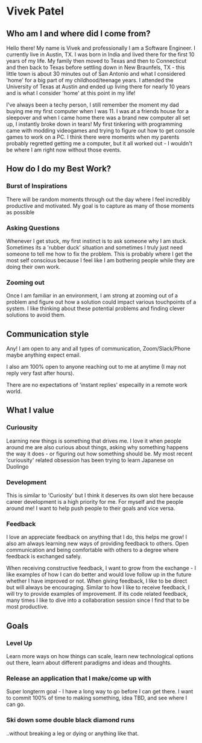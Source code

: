 # Vivek Patel

## Who am I and where did I come from?

Hello there! My name is Vivek and professionally I am a Software Engineer. I currently live in Austin, TX.
I was born in India and lived there for the first 10 years of my life. My family then moved to Texas and then to Connecticut and then back to Texas before settling down in New Braunfels, TX - this little town is about 30 minutes out of San Antonio and what I considered 'home' for a big part of my childhood/teenage years. I attended the University of Texas at Austin and ended up living there for nearly 10 years and is what I consider 'home' at this point in my life!

I've always been a techy person, I still remember the moment my dad buying me my first computer when I was 11. I was at a friends house for a sleepover and when I came home there was a brand new computer all set up, I instantly broke down in tears! My first tinkering with programming came with modding videogames and trying to figure out how to get console games to work on a PC. I think there were moments when my parents probably regretted getting me a computer, but it all worked out - I wouldn't be where I am right now without those events.

## How do I do my Best Work?

### Burst of Inspirations
There will be random moments through out the day where I feel incredibly productive and motivated. My goal is to capture as many of those moments as possible

### Asking Questions
Whenever I get stuck, my first instinct is to ask someone why I am stuck. Sometimes its a 'rubber duck' situation and sometimes I truly just need someone to tell me how to fix the problem. This is probably where I get the most self conscious because I feel like I am bothering people while they are doing their own work.

### Zooming out
Once I am familiar in an environment, I am strong at zooming out of a problem and figure out how a solution could impact various touchpoints of a system. I like thinking about these potential problems and finding clever solutions to avoid them.

## Communication style
Any! I am open to any and all types of communication, Zoom/Slack/Phone maybe anything expect email.

I also am 100% open to anyone reaching out to me at anytime (I may not reply very fast after hours).

There are no expectations of 'instant replies' especailly in a remote work world.

## What I value

### Curiousity
Learning new things is something that drives me. I love it when people around me are also curious about things, asking why something happens the way it does - or figuring out how something should be. My most recent 'curiousity' related obsession has been trying to learn Japanese on Duolingo

### Development
This is similar to 'Curiosity' but I think it deserves its own slot here because career development is a high priority for me. For myself and the people around me! I want to help push people to their goals and vice versa.

### Feedback
I love an appreciate feedback on anything that I do, this helps me grow! I also am always learning new ways of providing feedback to others. Open communication and being comfortable with others to a degree where feedback is exchanged safely.

When receiving constructive feedback, I want to grow from the exchange - I like examples of how I can do better and would love follow up in the future whether I have improved or not.
When giving feedback, I like to be direct but will always be encouraging. Similar to how I like to receive feedback, I will try to provide examples of improvement. If its code related feedback, many times I like to dive into a collaboration session since I find that to be most productive.

## Goals

### Level Up
Learn more ways on how things can scale, learn new technological options out there, learn about different paradigms and ideas and thoughts.

### Release an application that I make/come up with
Super longterm goal - I have a long way to go before I can get there. I want to commit 100% of time to making something, idea TBD, and see where I can go.

### Ski down some double black diamond runs
..without breaking a leg or dying or anything like that.
